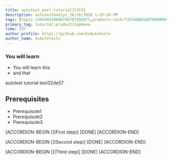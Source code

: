 ```yaml
---
title: autotest_pool_tutorialJl3CSI
description: autotestGoe1yv_10/16/2020 1:25:29 PM
tags: [topic:139269250608756787992873,products:tech/73554900100700000996,tutorial:experience/advanced]
primary_tag: tutorial:product/sapHana
time: 257
author_profile: https://github.com/ksAutotests
author_name: ksAutotests
---
```

### You will learn
- You will learn this
- and that

autotest tutorial text32de57

## Prerequisites
- Prerequisute1
- Prerequisute2
- Prerequisute3

[ACCORDION-BEGIN [](First step)]
[DONE]
[ACCORDION-END]

[ACCORDION-BEGIN [](Second step)]
[DONE]
[ACCORDION-END]

[ACCORDION-BEGIN [](Third step)]
[DONE]
[ACCORDION-END]

